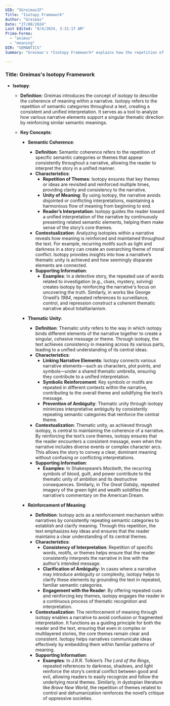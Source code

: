 ```yaml
---
UID: "5GreimasIF"
Title: "Isotopy Framework"
Author: "Greimas"
Date: "27/08/2024"
Last Edited: "9/4/2024, 3:31:17 AM"
Prima-Forma:
  - "animus"
  - "meaning"
DIR: "SEMANTICS"
Summary: "Greimas's *Isotopy Framework* explains how the repetition of semantic categories throughout a narrative creates coherence and thematic unity. By reinforcing key ideas and meanings, isotopy ensures consistency, guiding the reader to a unified interpretation and helping clarify complex or ambiguous elements in the story."

---
```




### Title: **Greimas's Isotopy Framework**

- **Isotopy**:
  - **Definition**: Greimas introduces the concept of *isotopy* to describe the coherence of meaning within a narrative. Isotopy refers to the repetition of semantic categories throughout a text, creating a consistent and unified interpretation. It serves as a tool to analyze how various narrative elements support a singular thematic direction by reinforcing similar semantic meanings.
  
  - **Key Concepts**:
    - **Semantic Coherence**:
      - **Definition**: Semantic coherence refers to the repetition of specific semantic categories or themes that appear consistently throughout a narrative, allowing the reader to interpret the story in a unified manner. 
      - **Characteristics**:
        - **Repetition of Themes**: Isotopy ensures that key themes or ideas are revisited and reinforced multiple times, providing clarity and consistency to the narrative.
        - **Unity of Meaning**: By using isotopy, the narrative avoids disjointed or conflicting interpretations, maintaining a harmonious flow of meaning from beginning to end.
        - **Reader’s Interpretation**: Isotopy guides the reader toward a unified interpretation of the narrative by continuously presenting related semantic elements, helping them make sense of the story’s core themes.
      - **Contextualization**: Analyzing isotopies within a narrative reveals how meaning is reinforced and maintained throughout the text. For example, recurring motifs such as light and darkness in a story can create an overarching theme of moral conflict. Isotopy provides insights into how a narrative’s thematic unity is achieved and how seemingly disparate elements are connected.
      - **Supporting Information**:
        - **Examples**: In a detective story, the repeated use of words related to investigation (e.g., clues, mystery, solving) creates isotopy by reinforcing the narrative's focus on uncovering the truth. Similarly, in works like George Orwell’s *1984*, repeated references to surveillance, control, and repression construct a coherent thematic narrative about totalitarianism.
      
    - **Thematic Unity**:
      - **Definition**: Thematic unity refers to the way in which isotopy binds different elements of the narrative together to create a singular, cohesive message or theme. Through isotopy, the text achieves consistency in meaning across its various parts, leading to a unified understanding of its central ideas.
      - **Characteristics**:
        - **Linking Narrative Elements**: Isotopy connects various narrative elements—such as characters, plot points, and symbols—under a shared thematic umbrella, ensuring they contribute to a unified interpretation.
        - **Symbolic Reinforcement**: Key symbols or motifs are repeated in different contexts within the narrative, contributing to the overall theme and solidifying the text’s message.
        - **Prevention of Ambiguity**: Thematic unity through isotopy minimizes interpretative ambiguity by consistently repeating semantic categories that reinforce the central theme.
      - **Contextualization**: Thematic unity, as achieved through isotopy, is central to maintaining the coherence of a narrative. By reinforcing the text’s core themes, isotopy ensures that the reader encounters a consistent message, even when the narrative includes diverse events or complex character arcs. This allows the story to convey a clear, dominant meaning without confusing or conflicting interpretations.
      - **Supporting Information**:
        - **Examples**: In Shakespeare’s *Macbeth*, the recurring symbols of blood, guilt, and power contribute to the thematic unity of ambition and its destructive consequences. Similarly, in *The Great Gatsby*, repeated imagery of the green light and wealth solidifies the narrative’s commentary on the American Dream.

    - **Reinforcement of Meaning**:
      - **Definition**: Isotopy acts as a reinforcement mechanism within narratives by consistently repeating semantic categories to establish and clarify meaning. Through this repetition, the text emphasizes key ideas and ensures that the reader maintains a clear understanding of its central themes.
      - **Characteristics**:
        - **Consistency of Interpretation**: Repetition of specific words, motifs, or themes helps ensure that the reader consistently interprets the narrative in line with the author’s intended message.
        - **Clarification of Ambiguity**: In cases where a narrative may introduce ambiguity or complexity, isotopy helps to clarify these elements by grounding the text in repeated, familiar semantic categories.
        - **Engagement with the Reader**: By offering repeated cues and reinforcing key themes, isotopy engages the reader in a continuous process of thematic recognition and interpretation.
      - **Contextualization**: The reinforcement of meaning through isotopy enables a narrative to avoid confusion or fragmented interpretation. It functions as a guiding principle for both the reader and the text, ensuring that even in complex or multilayered stories, the core themes remain clear and consistent. Isotopy helps narratives communicate ideas effectively by embedding them within familiar patterns of meaning.
      - **Supporting Information**:
        - **Examples**: In J.R.R. Tolkien’s *The Lord of the Rings*, repeated references to darkness, shadows, and light reinforce the story’s central conflict between good and evil, allowing readers to easily recognize and follow the underlying moral themes. Similarly, in dystopian literature like *Brave New World*, the repetition of themes related to control and dehumanization reinforces the novel’s critique of oppressive societies.
